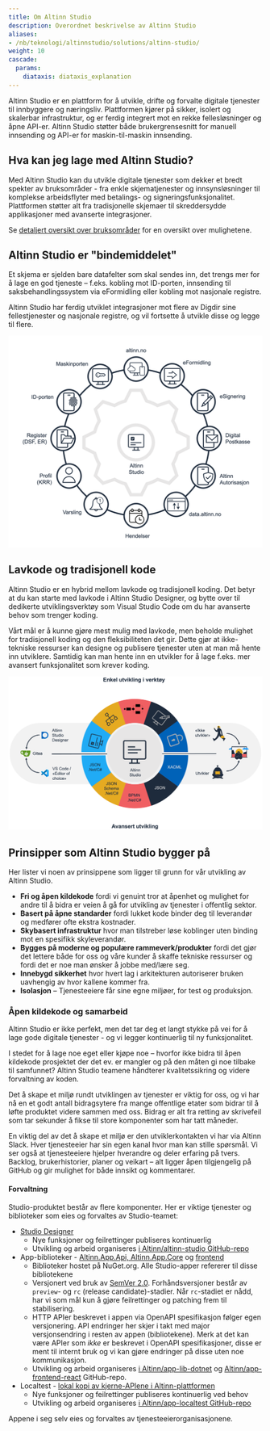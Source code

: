 ```yaml
---
title: Om Altinn Studio
description: Overordnet beskrivelse av Altinn Studio
aliases:
- /nb/teknologi/altinnstudio/solutions/altinn-studio/
weight: 10
cascade:
  params:
    diataxis: diataxis_explanation
---
```


Altinn Studio er en plattform for å utvikle, drifte og forvalte digitale tjenester til innbyggere og næringsliv. Plattformen
kjører på sikker, isolert og skalerbar infrastruktur, og er ferdig integrert mot en rekke fellesløsninger og åpne API-er.
Altinn Studio støtter både brukergrensesnitt for manuell innsending og API-er for maskin-til-maskin innsending.


## Hva kan jeg lage med Altinn Studio?

Med Altinn Studio kan du utvikle digitale tjenester som dekker et bredt spekter av bruksområder - fra enkle skjematjenester 
og innsynsløsninger til komplekse arbeidsflyter med betalings- og signeringsfunksjonalitet. Plattformen støtter alt fra 
tradisjonelle skjemaer til skreddersydde applikasjoner med avanserte integrasjoner.

Se [detaljert oversikt over bruksområder](./usecases) for en oversikt over mulighetene.

## Altinn Studio er "bindemiddelet"
Et skjema er sjelden bare datafelter som skal sendes inn, det trengs mer for å lage en god tjeneste – f.eks. kobling 
mot ID-porten, innsending til saksbehandlingssystem via eFormidling eller kobling mot nasjonale registre.

Altinn Studio har ferdig utviklet integrasjoner mot flere av Digdir sine fellestjenester og nasjonale registre, og vil 
fortsette å utvikle disse og legge til flere.

![Altinn Studio er "bindemiddelet"](./studio-i-midten.png "Altinn Studio er bindemiddelet")

## Lavkode og tradisjonell kode
Altinn Studio er en hybrid mellom lavkode og tradisjonell koding. Det betyr at du kan starte med lavkode i Altinn Studio
Designer, og bytte over til dedikerte utviklingsverktøy som Visual Studio Code om du har avanserte behov som trenger
koding.

Vårt mål er å kunne gjøre mest mulig med lavkode, men beholde mulighet for tradisjonell koding og den fleksibiliteten 
det gir. Dette gjør at ikke-tekniske ressurser kan designe og publisere tjenester uten at man må hente inn utviklere.
Samtidig kan man hente inn en utvikler for å lage f.eks. mer avansert funksjonalitet som krever koding.

![Verktøyet støtter både lavkode og tradisjonell koding](./nocode_vs_coding.png "Verktøyet støtter både lavkode og tradisjonell koding")


## Prinsipper som Altinn Studio bygger på
Her lister vi noen av prinsippene som ligger til grunn for vår utvikling av Altinn Studio.
- **Fri og åpen kildekode** fordi vi genuint tror at åpenhet og mulighet for andre til å bidra er veien å gå for utvikling av tjenester i offentlig sektor. 
- **Basert på åpne standarder** fordi lukket kode binder deg til leverandør og medfører ofte ekstra kostnader. 
- **Skybasert infrastruktur** hvor man tilstreber løse koblinger uten binding mot en spesifikk skyleverandør. 
- **Bygges på moderne og populære rammeverk/produkter** fordi det gjør det lettere både for oss og våre kunder å skaffe tekniske ressurser og fordi det er noe man ønsker å jobbe med/lære seg.
- **Innebygd sikkerhet** hvor hvert lag i arkitekturen autoriserer bruken uavhengig av hvor kallene kommer fra.
- **Isolasjon** – Tjenesteeiere får sine egne miljøer, for test og produksjon.

### Åpen kildekode og samarbeid
Altinn Studio er ikke perfekt, men det tar deg et langt stykke på vei for å lage gode digitale tjenester - og vi legger 
kontinuerlig til ny funksjonalitet.

I stedet for å lage noe eget eller kjøpe noe – hvorfor ikke bidra til åpen kildekode prosjektet der det ev. er mangler 
og på den måten gi noe tilbake til samfunnet?
Altinn Studio teamene håndterer kvalitetssikring og videre forvaltning av koden.

Det å skape et miljø rundt utviklingen av tjenester er viktig for oss, og vi har nå en et godt antall bidragsytere fra 
mange offentlige etater som bidrar til å løfte produktet videre sammen med oss.
Bidrag er alt fra retting av skrivefeil som tar sekunder å fikse til store komponenter som har tatt måneder.

En viktig del av det å skape et miljø er den utviklerkontakten vi har via Altinn Slack. Hver tjenesteeier har sin egen 
kanal hvor man kan stille spørsmål.
Vi ser også at tjenesteeiere hjelper hverandre og deler erfaring på tvers.
Backlog, brukerhistorier, planer og veikart – alt ligger åpen tilgjengelig på GitHub og gir mulighet for både innsikt 
og kommentarer.

#### Forvaltning

Studio-produktet består av flere komponenter. 
Her er viktige tjenester og biblioteker som eies og forvaltes av Studio-teamet:

* [Studio Designer](https://altinn.studio/)
  * Nye funksjoner og feilrettinger publiseres kontinuerlig
  * Utvikling og arbeid organiseres [i Altinn/altinn-studio GitHub-repo](https://github.com/Altinn/altinn-studio)
* App-biblioteker - [Altinn.App.Api, Altinn.App.Core](https://github.com/Altinn/app-lib-dotnet) og [frontend](https://github.com/Altinn/app-frontend-react)
  * Biblioteker hostet på NuGet.org. Alle Studio-apper refererer til disse bibliotekene
  * Versjonert ved bruk av [SemVer 2.0](https://semver.org/). Forhåndsversjoner består av `preview`- og `rc` (release candidate)-stadier. Når `rc`-stadiet er nådd, har vi som mål kun å gjøre feilrettinger og patching frem til stabilisering.
  * HTTP APIer beskrevet i appen via OpenAPI spesifikasjon følger egen versjonering. API endringer her skjer i takt med major versjonsendring i resten av appen (bibliotekene). Merk at det kan være APIer som _ikke_ er beskrevet i OpenAPI spesifikasjoner, disse er ment til internt bruk og vi kan gjøre endringer på disse uten noe kommunikasjon.
  * Utvikling og arbeid organiseres [i Altinn/app-lib-dotnet](https://github.com/Altinn/app-lib-dotnet) og [Altinn/app-frontend-react](https://github.com/Altinn/app-frontend-react) GitHub-repo.
* Localtest - [lokal kopi av kjerne-APIene i Altinn-plattformen](https://github.com/Altinn/app-localtest)
  * Nye funksjoner og feilrettinger publiseres kontinuerlig ved behov
  * Utvikling og arbeid organiseres [i Altinn/app-localtest GitHub-repo](https://github.com/Altinn/app-localtest)

Appene i seg selv eies og forvaltes av tjenesteeierorganisasjonene.
